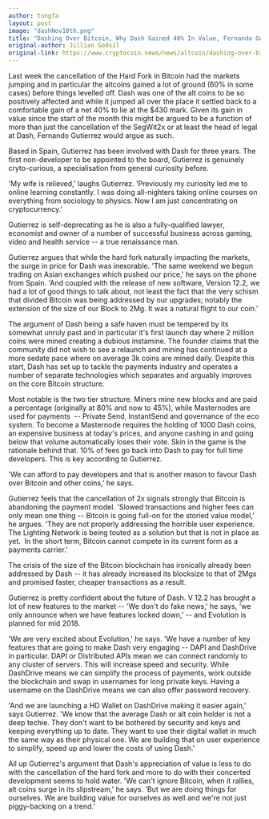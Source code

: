 ```yaml
---
author: tungfa
layout: post
image: "dashNov18th.png"
title: "Dashing Over Bitcoin, Why Dash Gained 40% In Value, Fernando Gutierrez Explains"
original-author: Jillian Godsil
original-link: https://www.cryptocoin.news/news/altcoin/dashing-over-bitcoin-why-dash-gained-40-in-value-fernando-gutierrez-explains-3414/
---
```

Last week the cancellation of the Hard Fork in Bitcoin had the markets jumping and in particular the altcoins gained a lot of ground (60% in some cases) before things levelled off. Dash was one of the alt coins to be so positively affected and while it jumped all over the place it settled back to a comfortable gain of a net 40% to lie at the $430 mark. Given its gain in value since the start of the month this might be argued to be a function of more than just the cancellation of the SegWit2x or at least the head of legal at Dash, Fernando Gutierrez would argue as such.

Based in Spain, Gutierrez has been involved with Dash for three years. The first non-developer to be appointed to the board, Gutierrez is genuinely cryto-curious, a specialisation from general curiosity before.

'My wife is relieved,' laughs Gutierrez. 'Previously my curiosity led me to online learning constantly. I was doing all-nighters taking online courses on everything from sociology to physics. Now I am just concentrating on cryptocurrency.'

Gutierrez is self-deprecating as he is also a fully-qualified lawyer, economist and owner of a number of successful business across gaming, video and health service -- a true renaissance man.

Gutierrez argues that while the hard fork naturally impacting the markets, the surge in price for Dash was inexorable. 'The same weekend we begun trading on Asian exchanges which pushed our price,' he says on the phone from Spain. 'And coupled with the release of new software, Version 12.2, we had a lot of good things to talk about, not least the fact that the very schism that divided Bitcoin was being addressed by our upgrades; notably the extension of the size of our Block to 2Mg. It was a natural flight to our coin.'

The argument of Dash being a safe haven must be tempered by its somewhat unruly past and in particular it's first launch day where 2 million coins were mined creating a dubious instamine. The founder claims that the community did not wish to see a relaunch and mining has continued at a more sedate pace where on average 3k coins are mined daily. Despite this start, Dash has set up to tackle the payments industry and operates a number of separate technologies which separates and arguably improves on the core Bitcoin structure.

Most notable is the two tier structure. Miners mine new blocks and are paid a percentage (originally at 80% and now to 45%), while Masternodes are used for payments  -- Private Send, InstantSend and governance of the eco system. To become a Masternode requires the holding of 1000 Dash coins, an expensive business at today's prices, and anyone cashing in and going below that volume automatically loses their vote. Skin in the game is the rationale behind that. 10% of fees go back into Dash to pay for full time developers. This is key according to Gutierrez.

'We can afford to pay developers and that is another reason to favour Dash over Bitcoin and other coins,' he says.

Gutierrez feels that the cancellation of 2x signals strongly that Bitcoin is abandoning the payment model. 'Slowed transactions and higher fees can only mean one thing -- Bitcoin is going full-on for the storied value model,' he argues. 'They are not properly addressing the horrible user experience. The Lighting Network is being touted as a solution but that is not in place as yet.  In the short term, Bitcoin cannot compete in its current form as a payments carrier.'

The crisis of the size of the Bitcoin blockchain has ironically already been addressed by Dash -- it has already increased its blocksize to that of 2Mgs and promised faster, cheaper transactions as a result.

Gutierrez is pretty confident about the future of Dash. V 12.2 has brought a lot of new features to the market -- 'We don't do fake news,' he says, 'we only announce when we have features locked down,' -- and Evolution is planned for mid 2018.

'We are very excited about Evolution,' he says. 'We have a number of key features that are going to make Dash very engaging -- DAPI and DashDrive in particular. DAPI or Distributed APIs mean we can connect randomly to any cluster of servers. This will increase speed and security. While DashDrive means we can simplify the process of payments, work outside the blockchain and swap in usernames for long private keys. Having a username on the DashDrive means we can also offer password recovery.

'And we are launching a HD Wallet on DashDrive making it easier again,' says Gutierrez. 'We know that the average Dash or alt coin holder is not a deep techie. They don't want to be bothered by security and keys and keeping everything up to date. They want to use their digital wallet in much the same way as their physical one. We are building that on user experience to simplify, speed up and lower the costs of using Dash.'

All up Gutierrez's argument that Dash's appreciation of value is less to do with the cancellation of the hard fork and more to do with their concerted development seems to hold water. 'We can't ignore Bitcoin, when it rallies, alt coins surge in its slipstream,' he says. 'But we are doing things for ourselves. We are building value for ourselves as well and we're not just piggy-backing on a trend.'
